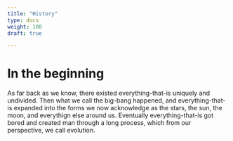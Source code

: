 ```yaml
---
title: "History"
type: docs
weight: 100
draft: true

---
```


# In the beginning

As far back as we know, there existed everything-that-is uniquely and undivided. Then what we call the big-bang happened, and everything-that-is expanded into the forms we now acknowledge as the stars, the sun, the moon, and everythign else around us.  Eventually everything-that-is got bored and created man through a long process, which from our perspective, we call evolution.